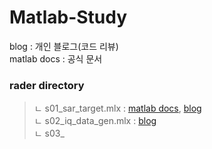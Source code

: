 # Matlab-Study
blog : 개인 블로그(코드 리뷰)  
matlab docs : 공식 문서  

### rader directory  
> ㄴ s01_sar_target.mlx : [matlab docs](https://kr.mathworks.com/help/radar/ug/sar-target-classification-using-deep-learning.html#mw_rtc_SARTargetClassificationUsingDeepLearningExample_M_65EF9A8A), [blog](https://ryanheart.tistory.com/16)  
> ㄴ s02_iq_data_gen.mlx : [blog](https://ryanheart.tistory.com/19)  
> ㄴ s03_